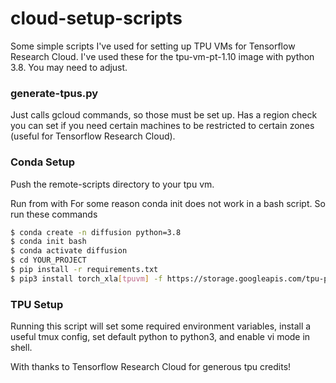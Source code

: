 # cloud-setup-scripts
Some simple scripts I've used for setting up TPU VMs for Tensorflow Research Cloud. I've used these for the tpu-vm-pt-1.10 image with python 3.8. You may need to adjust.


### generate-tpus.py 

Just calls gcloud commands, so those must be set up. Has a region check you can set if you need certain machines to be restricted to certain zones (useful for Tensorflow Research Cloud). 

### Conda Setup

Push the remote-scripts directory to your tpu vm.

Run from with
For some reason conda init does not work in a bash script. So run these commands

```sh
$ conda create -n diffusion python=3.8
$ conda init bash
$ conda activate diffusion
$ cd YOUR_PROJECT
$ pip install -r requirements.txt
$ pip3 install torch_xla[tpuvm] -f https://storage.googleapis.com/tpu-pytorch/wheels/tpuvm/torch_xla-1.10-cp38-cp38-linux_x86_64.whl
```

### TPU Setup

Running this script will set some required environment variables, install a useful tmux config, set default python to python3, and enable vi mode in shell.


With thanks to Tensorflow Research Cloud for generous tpu credits!


